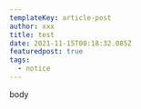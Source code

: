 ```yaml
---
templateKey: article-post
author: xxx
title: test
date: 2021-11-15T00:18:32.085Z
featuredpost: true
tags:
  - notice
---
```

body